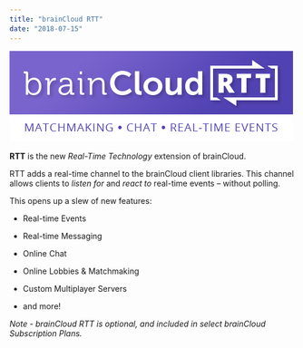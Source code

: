 ```yaml
---
title: "brainCloud RTT"
date: "2018-07-15"
---
```


[![](images/braincloudrtt.tagline.500x160.png)](images/braincloudrtt.tagline.500x160.png)

**RTT** is the new _Real-Time Technology_ extension of brainCloud.

RTT adds a real-time channel to the brainCloud client libraries. This channel allows clients to _listen for_ and _react to_ real-time events – without polling.

This opens up a slew of new features:

- Real-time Events  
    
- Real-time Messaging  
    
- Online Chat  
    
- Online Lobbies & Matchmaking  
    
- Custom Multiplayer Servers  
    
- and more!

_Note - brainCloud RTT is optional, and included in select brainCloud Subscription Plans._
